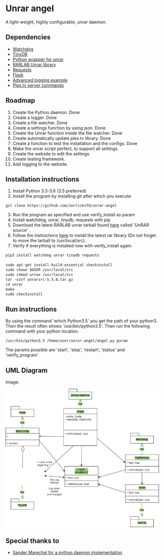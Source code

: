 # Unrar angel
A light-weight, highly configurable, unrar daemon.

## Dependencies
- [Watchdog](https://pypi.python.org/pypi/watchdog "Watchdog")
- [TinyDB](http://tinydb.readthedocs.io/en/latest/ "TinyDB")
- [Python wrapper for unrar](https://github.com/matiasb/python-unrar "rarfile")
- [RARLAB Unrar library](http://www.rarlab.com/rar_add.htm "RARLAB")
- [Requests](http://docs.python-requests.org/en/master/user/quickstart/ "Requests library documentation")
- [Flask](http://flask.pocoo.org/ "Flask")
- [Advanced logging example](https://docs.python.org/2/howto/logging.html#configuring-logging "Advanced logging example")
- [Plex.tv server commands](https://support.plex.tv/hc/en-us/articles/201638786-Plex-Media-Server-URL-Commands?mobile_site=true "Plex.tv server commands")

## Roadmap
1. Create the Python daemon. Done
2. Create a logger. Done
3. Create a file watcher. Done
4. Create a settings function by using json. Done
5. Create the Unrar function inside the file watcher. Done
6. Create automatically update plex.tv library. Done
7. Create a function to test the installation and the configs. Done
8. Make the unrar script perfect, to support all settings.
9. Create the website to edit the settings.
10. Create testing framework.
11. Add logging to the website.

## Installation instructions
1. Install Python 3.3-3.6 (3.5 preferred)
2. Install the program by installing git after which you execute
```linux
git clone https://github.com/JorricksTU/unrar-angel
```
3. Run the program as specified and use verify_install as param
4. Install watchdog, unrar, tinydb, requests with pip
5. Download the latest RARLAB unrar tarball found
[here](http://www.rarlab.com/rar_add.htm "RARLAB library")
called 'UnRAR source'   .
6. Follow the instructions
[here](https://help.ubuntu.com/community/CompilingEasyHowTo "Install unrar lib")
to install the latest rar library (Do not forget to move the tarball to /usr/local/src).
7. Verify if everything is installed now with verify_install again.


```linux
pip3 install watchdog unrar tinydb requests

sudo apt-get install build-essential checkinstall
sudo chown $USER /usr/local/src
sudo chmod u+rwx /usr/local/src
tar -xzvf unrarsrc-5.5.8.tar.gz
cd unrar
make
sudo checkinstall
```

## Run instructions
By using the command 'which Python3.5' you get the path of your python3.
Then the result often shows '/usr/bin/python3.5'. Then run the following
command with your python location.
```linux
/usr/bin/python3.5 /home/user/unrar-angel/angel.py param
```
The params possible are 'start', 'stop', 'restart', 'status' and
'verify_program'.

## UML Diagram
Image:

![alt text](doc/Unrar-angel-diagram.jpg "UML Diagram")


## Special thanks to
- [Sander Marechal for a python daemon implementation](https://gist.github.com/andreif/cbb71b0498589dac93cb "Daemon implementation")
